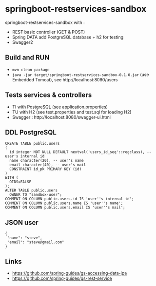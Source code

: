# springboot-restservices-sandbox

springboot-restservices-sandbox with :

 - REST basic controller (GET & POST)
 - Spring DATA add PostgreSQL database + h2 for testing
 - Swagger2
 
## Build and RUN

 - `mvn clean package`
 - `java -jar target/springboot-restservices-sandbox-0.1.0.jar` (use Embedded Tomcat), see http://localhost:8080/users
 
## Tests services & controllers

 - TI with PostgreSQL (see application.properties)
 - TU with H2 (see test.properties and test.sql for loading H2)
 - Swagger : http://localhost:8080/swagger-ui.html
 
## DDL PostgreSQL

```
CREATE TABLE public.users
(
  id integer NOT NULL DEFAULT nextval('users_id_seq'::regclass), -- user's internal id
  name character(20), -- user's name
  email character(40), -- user's mail
  CONSTRAINT id_pk PRIMARY KEY (id)
)
WITH (
  OIDS=FALSE
);
ALTER TABLE public.users
  OWNER TO "sandbox-user";
COMMENT ON COLUMN public.users.id IS 'user''s internal id';
COMMENT ON COLUMN public.users.name IS 'user''s name';
COMMENT ON COLUMN public.users.email IS 'user''s mail';
```

## JSON user

```
{
 "name": "steve",
 "email": "steve@gmail.com"
}
```

## Links

 - https://github.com/spring-guides/gs-accessing-data-jpa
 - https://github.com/spring-guides/gs-rest-service
